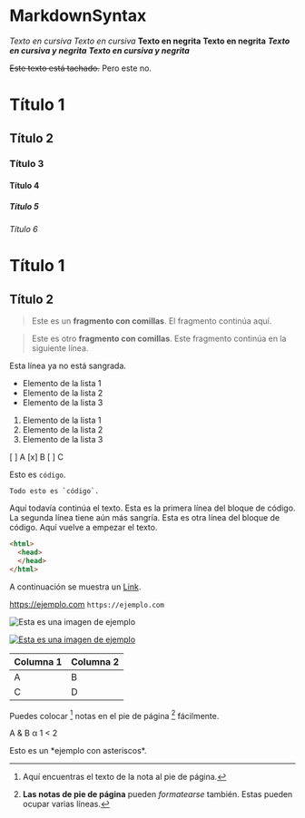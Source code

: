 # MarkdownSyntax

*Texto en cursiva*
_Texto en cursiva_
**Texto en negrita**
__Texto en negrita__
***Texto en cursiva y negrita***
___Texto en cursiva y negrita___


~~Este texto está tachado.~~ Pero este no.



# Título 1
## Título 2
### Título 3
#### Título 4
##### Título 5
###### Título 6



Título 1
=
Título 2
-


>Este es un **fragmento con comillas**.
>El fragmento continúa aquí.

>Este es otro **fragmento con comillas**.
Este fragmento continúa en la siguiente línea.

Esta línea ya no está sangrada.


- Elemento de la lista 1
- Elemento de la lista 2
- Elemento de la lista 3


1. Elemento de la lista 1
2. Elemento de la lista 2
3. Elemento de la lista 3


[ ] A
[x] B
[ ] C


Esto es `código`.


``Todo esto es `código`.``


Aquí todavía continúa el texto.
  Esta es la primera línea del bloque de código.
     La segunda línea tiene aún más sangría.
  Esta es otra línea del bloque de código.
Aquí vuelve a empezar el texto.


```html
<html>
  <head>
  </head>
</html>
```  


A continuación se muestra un [Link](https://ejemplo.com/ "Título opcional del enlace").


<https://ejemplo.com>
`https://ejemplo.com`


![Esta es una imagen de ejemplo](https://ejemplo.com/imagen.jpg)


[![Esta es una imagen de ejemplo](https://ejemplo.com/imagen.jpg)](https://ejemplo.com)


|Columna 1|Columna 2|
|--------|--------|
|    A    |    B    |
|    C    |    D    |


Puedes colocar [^1] notas en el pie de página [^2] fácilmente.
[^1]: Aquí encuentras el texto de la nota al pie de página.
[^2]: **Las notas de pie de página** pueden *formatearse* también.
Estas pueden ocupar varias líneas.


A & B
&alpha;
1 < 2
<p>

  
Esto es un \*ejemplo con asteriscos\*.
